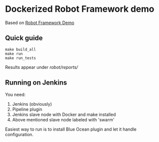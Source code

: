 # Dockerized Robot Framework demo

Based on [Robot Framework Demo](https://bitbucket.org/robotframework/robotdemo)

## Quick guide

```
make build_all
make run
make run_tests
```

Results appear under _robot/reports/_

## Running on Jenkins

You need:
1. Jenkins (obviously)
2. Pipeline plugin
3. Jenkins slave node with Docker and make installed
4. Above mentioned slave node labeled with 'swarm'

Easiest way to run is to install Blue Ocean plugin and let it handle configuration.
